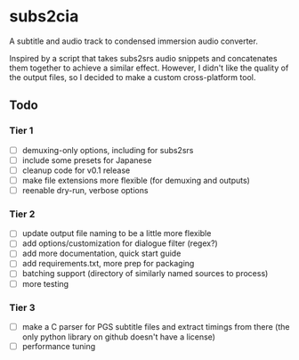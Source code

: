 # subs2cia

A subtitle and audio track to condensed immersion audio converter.

Inspired by a script that takes subs2srs audio snippets and concatenates them together to achieve a similar effect. 
However, I didn't like the quality of the output files, so I decided to make a custom cross-platform tool.

## Todo

### Tier 1
 - [ ] demuxing-only options, including for subs2srs
 - [ ] include some presets for Japanese
 - [ ] cleanup code for v0.1 release
 - [ ] make file extensions more flexible (for demuxing and outputs)
 - [ ] reenable dry-run, verbose options

### Tier 2
 - [ ] update output file naming to be a little more flexible
 - [ ] add options/customization for dialogue filter (regex?)
 - [ ] add more documentation, quick start guide
 - [ ] add requirements.txt, more prep for packaging
 - [ ] batching support (directory of similarly named sources to process)
 - [ ] more testing

### Tier 3
 - [ ] make a C parser for PGS subtitle files and extract timings from there (the only python library on github doesn't have a license)
 - [ ] performance tuning
